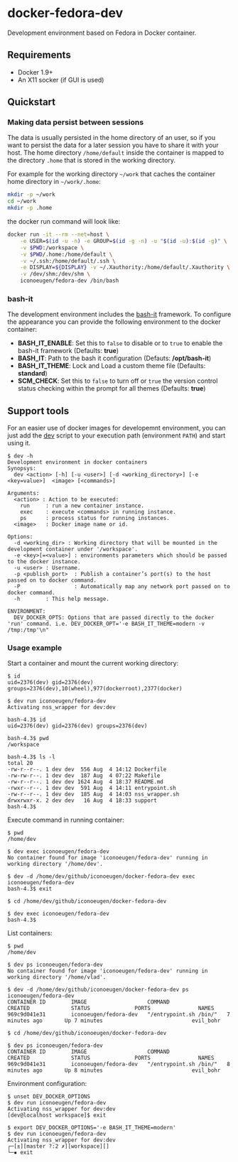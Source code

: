 # docker-fedora-dev

Development environment based on Fedora in Docker container.

## Requirements

* Docker 1.9+
* An X11 socker (if GUI is used)

## Quickstart

### Making data persist between sessions

The data is usually persisted in the home directory of an user, so if you want to persist the data for a later session you have to share it with your host.
The home directory `/home/default` inside the container is mapped to the directory `.home` that is stored in the working directory.

For example for the working directory `~/work` that caches the container home directory in `~/work/.home`:

``` bash
mkdir -p ~/work
cd ~/work
mkdir -p .home
```

the docker run command will look like:

``` bash
docker run -it --rm --net=host \
    -e USER=$(id -u -n) -e GROUP=$(id -g -n) -u "$(id -u):$(id -g)" \
    -v $PWD:/workspace \
    -v $PWD/.home:/home/default \
    -v ~/.ssh:/home/default/.ssh \
    -e DISPLAY=${DISPLAY} -v ~/.Xauthority:/home/default/.Xauthority \
    -v /dev/shm:/dev/shm \
    iconoeugen/fedora-dev /bin/bash
```

### bash-it

The development environment includes the [bash-it](https://github.com/Bash-it/bash-it/) framework. To configure the appearance you can provide
the following environment to the docker container:

- **BASH_IT_ENABLE**: Set this to `false` to disable or to `true` to enable the bash-it framework (Defaults: **true**)
- **BASH_IT**: Path to the bash it configuration (Defauts: **/opt/bash-it**)
- **BASH_IT_THEME**: Lock and Load a custom theme file (Defaults: **standard**)
- **SCM_CHECK**: Set this to `false` to turn off or `true` the version control status checking within the prompt for all themes (Defaults: **true**)

## Support tools

For an easier use of docker images for developemnt environment, you can just add the [dev](support/dev) script to your execution path (environment `PATH`) and start using it.

```
$ dev -h
Development environment in docker containers
Synopsys:
  dev <action> [-h] [-u <user>] [-d <working_directory>] [-e <key=value>]  <image> [<commands>]

Arguments:
  <action> : Action to be executed:
    run     : run a new container instance.
    exec    : execute <commands> in running instance.
    ps      : process status for running instances.
  <image>   : Docker image name or id.

Options:
  -d <working_dir> : Working directory that will be mounted in the development container under '/workspace'.
  -e <key>[=<value>] : environments parameters which should be passed to the docker instance.
  -u <user> : Username.
  -p <publish_port>  : Publish a container’s port(s) to the host passed on to docker command.
  -P                 : Automatically map any network port passed on to docker command.
  -h        : This help message.

ENVIRONMENT:
  DEV_DOCKER_OPTS: Options that are passed directly to the docker 'run' command. i.e. DEV_DOCKER_OPT='-e BASH_IT_THEME=modern -v /tmp:/tmp'\n"
```

### Usage example

Start a container and mount the current working directory:

```
$ id
uid=2376(dev) gid=2376(dev) groups=2376(dev),10(wheel),977(dockerroot),2377(docker)

$ dev run iconoeugen/fedora-dev
Activating nss_wrapper for dev:dev

bash-4.3$ id
uid=2376(dev) gid=2376(dev) groups=2376(dev)

bash-4.3$ pwd
/workspace

bash-4.3$ ls -l
total 20
-rw-r--r--. 1 dev dev  556 Aug  4 14:12 Dockerfile
-rw-rw-r--. 1 dev dev  187 Aug  4 07:22 Makefile
-rw-r--r--. 1 dev dev 1624 Aug  4 18:37 README.md
-rwxr--r--. 1 dev dev  591 Aug  4 14:11 entrypoint.sh
-rw-r--r--. 1 dev dev  185 Aug  4 14:03 nss_wrapper.sh
drwxrwxr-x. 2 dev dev   16 Aug  4 18:33 support
bash-4.3$
```

Execute command in running container:

```
$ pwd
/home/dev

$ dev exec iconoeugen/fedora-dev
No container found for image 'iconoeugen/fedora-dev' running in working directory '/home/dev'.

$ dev -d /home/dev/github/iconoeugen/docker-fedora-dev exec iconoeugen/fedora-dev
bash-4.3$ exit

$ cd /home/dev/github/iconoeugen/docker-fedora-dev

$ dev exec iconoeugen/fedora-dev
bash-4.3$
```

List containers:

```
$ pwd
/home/dev

$ dev ps iconoeugen/fedora-dev
No container found for image 'iconoeugen/fedora-dev' running in working directory '/home/vlad'.

$ dev -d /home/dev/github/iconoeugen/docker-fedora-dev ps iconoeugen/fedora-dev
CONTAINER ID        IMAGE                   COMMAND                  CREATED             STATUS              PORTS               NAMES
969c9d041e31        iconoeugen/fedora-dev   "/entrypoint.sh /bin/"   7 minutes ago       Up 7 minutes                            evil_bohr

$ cd /home/dev/github/iconoeugen/docker-fedora-dev

$ dev ps iconoeugen/fedora-dev
CONTAINER ID        IMAGE                   COMMAND                  CREATED             STATUS              PORTS               NAMES
969c9d041e31        iconoeugen/fedora-dev   "/entrypoint.sh /bin/"   8 minutes ago       Up 8 minutes                            evil_bohr
```

Environment configuration:

```
$ unset DEV_DOCKER_OPTIONS
$ dev run iconoeugen/fedora-dev
Activating nss_wrapper for dev:dev
[dev@localhost workspace]$ exit

$ export DEV_DOCKER_OPTIONS='-e BASH_IT_THEME=modern'
$ dev run iconoeugen/fedora-dev
Activating nss_wrapper for dev:dev
┌─[±][master ?:2 ✗][workspace][]
└─▪ exit
```
